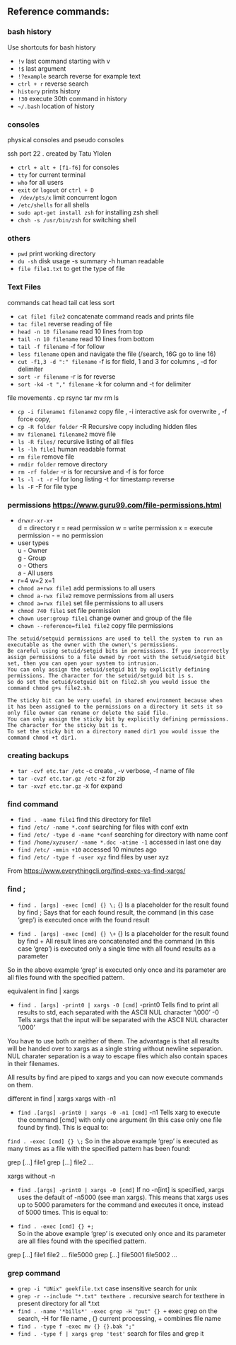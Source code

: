 ## Reference commands:


### bash history

Use shortcuts for bash history

* `!v`  last command starting with v
* `!$`   last argument
* `!?example` search reverse for example text
* `ctrl + r`  reverse search
* `history`   prints history
* `!30`  execute 30th command in history
* `~/.bash` location of history



### consoles

physical consoles and pseudo consoles

ssh port 22 .  created by Tatu Ylolen

* `ctrl + alt + [f1-f6]`  for consoles
* `tty`   for current terminal
* `who` for all users
* `exit` or `logout` or `ctrl + D`
*  `/dev/pts/x`  limit concurrent logon 
* `/etc/shells` for all shells
* `sudo apt-get install zsh` for installing zsh shell
* `chsh -s /usr/bin/zsh`  for switching shell

### others

* `pwd` print working directory
* `du -sh`  disk usage -s summary -h human readable
* `file file1.txt` to get the type of file


### Text Files

commands cat head tail cat less sort

* `cat file1 file2`   concatenate command reads and prints file
* `tac file1`  reverse reading of file
* `head -n 10 filename`  read 10 lines from top
* `tail -n 10 filename` read 10 lines from bottom
* `tail -f filename`   -f for follow
* `less filename`  open and navigate the file (/search, 16G go to line 16)
* `cut -f1,3 -d ":" filename`  -f is for field, 1 and 3 for columns , -d for delimiter 
* `sort -r filename` -r is for reverse
* `sort -k4 -t "," filename` -k for column and -t for delimiter

file movements . cp rsync tar mv rm ls 

* `cp -i filename1 filename2` copy file , -i interactive ask for overwrite , -f force copy, 
* `cp -R folder folder` -R Recursive copy including hidden files
* `mv filename1 filename2` move file
* `ls -R files/` recursive listing of all files
* `ls -lh file1` human readable format
* `rm file`  remove file 
* `rmdir folder` remove directory
* `rm -rf folder` -r is for recursive and -f is for force
* `ls -l -t -r` -l for long listing -t for timestamp reverse
* `ls -F` -F for file type


### permissions  https://www.guru99.com/file-permissions.html
* `drwxr-xr-x+`   <br>
            d = directory
            r = read permission
            w = write permission
            x = execute permission
            - = no permission
* user types  <br>
            u - Owner  <br>
            g - Group  <br>
            o - Others  <br>
            a - All users  <br>
* r=4 w=2 x=1
* `chmod a+rwx file1`  add permissions to all users
* `chmod a-rwx file2` remove permissions from all users
* `chmod a=rwx file1` set file permissions to all users
* `chmod 740 file1` set file permission 
* `chown user:group file1` change owner and group of the file
* `chown --reference=file1 file2` copy file permissions

```
The setuid/setguid permissions are used to tell the system to run an executable as the owner with the owner\'s permissions.
Be careful using setuid/setgid bits in permissions. If you incorrectly assign permissions to a file owned by root with the setuid/setgid bit set, then you can open your system to intrusion.
You can only assign the setuid/setgid bit by explicitly defining permissions. The character for the setuid/setguid bit is s.
So do set the setuid/setguid bit on file2.sh you would issue the command chmod g+s file2.sh.
```

```
The sticky bit can be very useful in shared environment because when it has been assigned to the permissions on a directory it sets it so only file owner can rename or delete the said file.
You can only assign the sticky bit by explicitly defining permissions. The character for the sticky bit is t.
To set the sticky bit on a directory named dir1 you would issue the command chmod +t dir1.
```



### creating backups

* `tar -cvf etc.tar /etc`  -c create , -v verbose, -f name of file 
* `tar -cvzf etc.tar.gz /etc` -z for zip
* `tar -xvzf etc.tar.gz` -x for expand

### find command

* `find . -name file1` find this directory for file1
* `find /etc/ -name *.conf` searching for files with conf extn
* `find /etc/ -type d -name *conf` searching for directory with name conf
* `find /home/xyzuser/ -name *.doc -atime -1` accessed in last one day
* `find /etc/ -mmin +10` accessed 10 minutes ago
* `find /etc/ -type f -user xyz`  find files by user xyz

From https://www.everythingcli.org/find-exec-vs-find-xargs/

### find \;
* `find . [args] -exec [cmd] {} \;`
{} Is a placeholder for the result found by find
\; Says that for each found result, the command (in this case ‘grep’) is executed once with the found result

* `find . [args] -exec [cmd] {} \+`
{} Is a placeholder for the result found by find
\+ All result lines are concatenated and the command (in this case ‘grep’) is executed only a single time with all found results as a parameter

So in the above example ‘grep’ is executed only once and its parameter are all files found with the specified pattern.

equivalent in find | xargs
* `find . [args] -print0 | xargs -0 [cmd]`
-print0 Tells find to print all results to std, each separated with the ASCII NUL character ‘\000’
-0 Tells xargs that the input will be separated with the ASCII NUL character ‘\000’

You have to use both or neither of them. The advantage is that all results will be handed over to xargs as a single string without newline separation. NUL charater separation is a way to escape files which also contain spaces in their filenames.

All results by find are piped to xargs and you can now execute commands on them.


different in find | xargs
xargs with -n1
* `find .[args] -print0 | xargs -0 -n1 [cmd]`
-n1 Tells xarg to execute the command [cmd] with only one argument (In this case only one file found by find). This is equal to:

`find . -exec [cmd] {} \;`
So in the above example ‘grep’ is executed as many times as a file with the specified pattern has been found:

grep [...] file1
grep [...] file2
...

xargs without -n
* `find .[args] -print0 | xargs -0 [cmd]`
If no -n[int] is specified, xargs uses the default of -n5000 (see man xargs).
This means that xargs uses up to 5000 parameters for the command and executes it once, instead of 5000 times.
This is equal to:

* `find . -exec [cmd] {} +;`  
So in the above example ‘grep’ is executed only once and its parameter are all files found with the specified pattern.

grep [...] file1 file2 ... file5000
grep [...] file5001 file5002 ... 







### grep command

* `grep -i "UNix" geekfile.txt` case insensitive search for unix 
* `grep -r --include "*.txt" texthere .`  recursive search for texthere in present directory for all *.txt
* `find . -name '*bills*' -exec grep -H "put" {} +` exec grep on the search, -H for file name , {} current processing, + combines file name
* `find . -type f -exec mv {} {}.bak ";"`  
* `find . -type f | xargs grep 'test'` search for files and grep it


